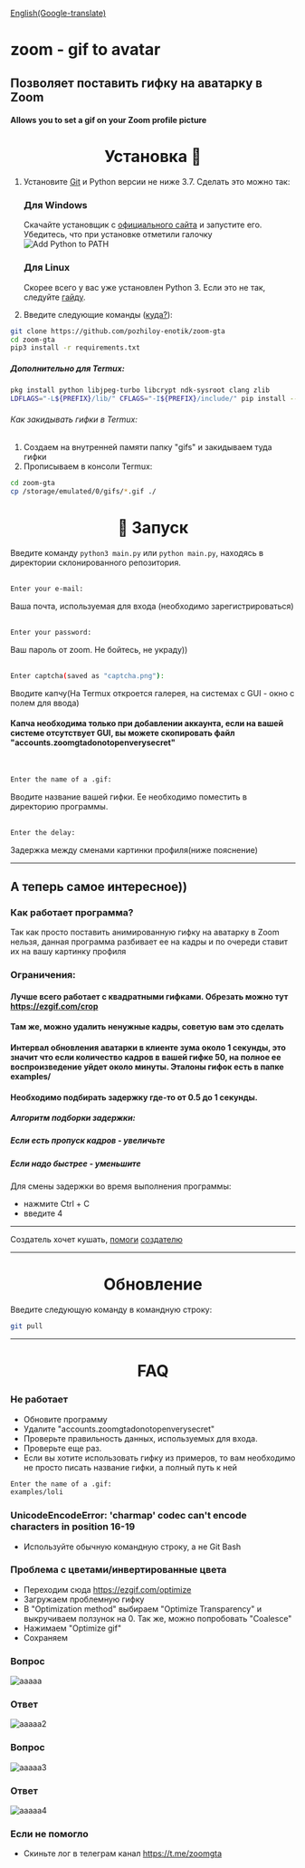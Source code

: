 [English(Google-translate)](README-ENG.md)

# zoom - gif to avatar
## Позволяет поставить гифку на аватарку в Zoom 
#### Allows you to set a gif on your Zoom profile picture 

<h1 align="center">Установка 🚀 </h1>


1. Установите [Git](https://git-scm.com/book/ru/v2/%D0%92%D0%B2%D0%B5%D0%B4%D0%B5%D0%BD%D0%B8%D0%B5-%D0%A3%D1%81%D1%82%D0%B0%D0%BD%D0%BE%D0%B2%D0%BA%D0%B0-Git) и Python версии не ниже 3.7. Сделать это можно так:

    <h3>Для Windows</h3>

    Скачайте установщик с [официального сайта](https://www.python.org/downloads/) и запустите его. Убедитесь, что при установке отметили галочку ![Add Python to PATH](https://user-images.githubusercontent.com/42045258/69171091-557d2780-0b0c-11ea-8adf-7f819357f041.png)
    
    <h3>Для Linux</h3>

    Скорее всего у вас уже установлен Python 3. Если это не так, следуйте [гайду](https://realpython.com/installing-python/#linux).

2. Введите следующие команды ([куда?](http://comp-profi.com/kak-vyzvat-komandnuyu-stroku-ili-konsol-windows/)):

```sh
git clone https://github.com/pozhiloy-enotik/zoom-gta
cd zoom-gta
pip3 install -r requirements.txt
```

#####      Дополнительно для Termux:
```sh
pkg install python libjpeg-turbo libcrypt ndk-sysroot clang zlib
LDFLAGS="-L${PREFIX}/lib/" CFLAGS="-I${PREFIX}/include/" pip install --upgrade wheel pillow
```
###### Как закидывать гифки в Termux:
1. Создаем на внутренней памяти папку "gifs" и закидываем туда гифки
2. Прописываем в консоли Termux:
```sh
cd zoom-gta
cp /storage/emulated/0/gifs/*.gif ./
```


<h1 align="center">🚩 Запуск</h1>

Введите команду `python3 main.py` или `python main.py`, находясь в директории склонированного репозитория.  <br/>
  <br/>
```sh
Enter your e-mail:
```
Ваша почта, используемая для входа (необходимо зарегистрироваться)  <br/>
  <br/>
```sh
Enter your password:
```
Ваш пароль от zoom. Не бойтесь, не украду))  <br/>
  <br/>
```sh
Enter captcha(saved as "captcha.png"):
```
Вводите капчу(На Termux откроется галерея, на системах с GUI - окно с полем для ввода)
#### Капча необходима только при добавлении аккаунта, если на вашей системе отсутствует GUI, вы можете скопировать файл "accounts.zoomgtadonotopenverysecret"   <br/>
  <br/>

```sh
Enter the name of a .gif:
```
Вводите название вашей гифки. Ее необходимо поместить в директорию программы.  <br/>
  <br/>
```sh
Enter the delay:
```
Задержка между сменами картинки профиля(ниже пояснение)

____

## А теперь самое интересное))
### Как работает программа?
Так как просто поставить анимированную гифку на аватарку в Zoom нельзя, данная программа разбивает ее на кадры и по очереди ставит их на вашу картинку профиля

### Ограничения: 
#### Лучше всего работает с квадратными гифками. Обрезать можно тут https://ezgif.com/crop
#### Там же, можно удалить ненужные кадры, советую вам это сделать

#### Интервал обновления аватарки в клиенте зума около 1 секунды, это значит что если количество кадров в вашей гифке 50, на полное ее воспроизведение уйдет около минуты. Эталоны гифок есть в папке examples/
#### Необходимо подбирать задержку где-то от 0.5 до 1 секунды.
##### Алгоритм подборки задержки:
##### Если есть пропуск кадров - увеличьте
##### Если надо быстрее - уменьшите
Для смены задержки во время выполнения программы:
- нажмите Ctrl + C
- введите 4
____
Создатель хочет кушать, [помоги](https://donatepay.ru/don/pozhiloyenotik) [создателю](https://www.donationalerts.com/r/pozhiloyenotik)

____
<h1 align="center">Обновление</h1>

Введите следующую команду в командную строку:
```sh
git pull
```
____
<h1 align="center">FAQ</h1>

### Не работает
  - Обновите программу
  - Удалите "accounts.zoomgtadonotopenverysecret"
  - Проверьте правильность данных, используемых для входа. 
  - Проверьте еще раз. 
  - Если вы хотите использовать гифку из примеров, то вам необходимо не просто писать название гифки, а полный путь к ней
  ```sh
  Enter the name of a .gif:
  examples/loli
  ```

  
### UnicodeEncodeError: 'charmap' codec can't encode characters in position 16-19
  - Используйте обычную командную строку, а не Git Bash
 
### Проблема с цветами/инвертированные цвета
  - Переходим сюда https://ezgif.com/optimize
  - Загружаем проблемную гифку
  - В "Optimization method" выбираем "Optimize Transparency" и выкручиваем ползунок на 0. Так же, можно попробовать "Coalesce"
  - Нажимаем "Optimize gif"
  - Сохраняем



### Вопрос
![aaaaa](https://image.prntscr.com/image/q40HosUtSpyI3eWD9XFyYw.png)
### Ответ
![aaaaa2](https://image.prntscr.com/image/y2HfJp-BTye8Qad_O3Egsg.png)

### Вопрос
![aaaaa3](https://image.prntscr.com/image/-W5epeQPR-SH8JUpLtZObQ.png)
### Ответ
![aaaaa4](https://image.prntscr.com/image/xFyt9NxCSlezW0tPuWiEwA.png)

### Если не помогло
  - Скиньте лог в телеграм канал https://t.me/zoomgta

